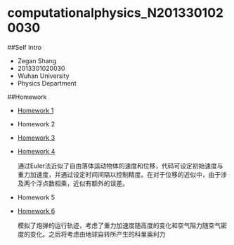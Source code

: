 # computationalphysics_N2013301020030

##Self Intro
- Zegan Shang
- 2013301020030
- Wuhan University
- Physics Department



##Homework
- [Homework 1](https://github.com/ZeganS/computationalphysics_N2013301020030/blob/master/README.md)
- Homework 2
- [Homework 3](https://github.com/ZeganS/computationalphysics_N2013301020030/blob/master/Exercise%203.md)
- [Homework 4](https://www.zybuluo.com/Zegan/note/364501)

  通过Euler法近似了自由落体运动物体的速度和位移，代码可设定初始速度与重力加速度，并通过设定时间间隔以控制精度。在对于位移的近似中，由于涉及两个浮点数相乘，近似有额外的误差。
  
- Homework 5

- [Homework 6](https://www.zybuluo.com/Zegan/note/366541)

  模拟了炮弹的运行轨迹，考虑了重力加速度随高度的变化和空气阻力随空气密度的变化。之后将考虑由地球自转所产生的科里奥利力

